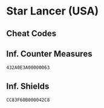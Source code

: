 # Star Lancer (USA)

## Cheat Codes

## Inf. Counter Measures

```
432A0E3A00000063

```

## Inf. Shields

```
CC83F60B000042C8

```

